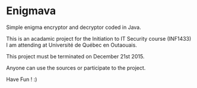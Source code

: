 # Enigmava
Simple enigma encryptor and decryptor coded in Java.

This is an acadamic project for the Initiation to IT Security course (INF1433) I am attending at Université de Québec en Outaouais.

This project must be terminated on December 21st 2015. 

Anyone can use the sources or participate to the project.

Have Fun ! :) 
